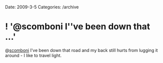 Date: 2009-3-5
Categories: /archive

# ! '@scomboni I''ve been down that ...'

@<a href="http://twitter.com/scomboni">scomboni</a> I've been down that road and my back still hurts from lugging it around - I like to travel light.
